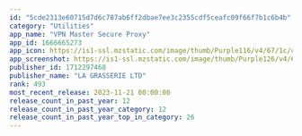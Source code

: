 ```yaml
---
id: "5cde2313e60715d7d6c787ab6ff2dbae7ee3c2355cdf5ceafc09f66f7b1c6b4b"
category: "Utilities"
app_name: "VPN Master Secure Proxy"
app_id: 1666665273
app_icon: https://is1-ssl.mzstatic.com/image/thumb/Purple116/v4/67/1c/c7/671cc727-3978-5d16-12f3-a49b79d71b82/AppIcon-1x_U007emarketing-0-10-0-85-220.png/1024x1024bb.png
app_screenshot: https://is1-ssl.mzstatic.com/image/thumb/Purple126/v4/6e/15/6f/6e156f1c-39c5-73b8-ddc3-71015cea3b66/17238f49-3007-490d-be65-d2f309a204d1_2@3x.jpg/1242x2688bb.png
publisher_id: 1712297468
publisher_name: "LA GRASSERIE LTD"
rank: 493
most_recent_release: 2023-11-21 00:00:00
release_count_in_past_year: 12
release_count_in_past_year_category: 12
release_count_in_past_year_top_in_category: 26
---
```

